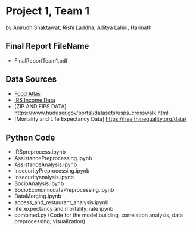 # Project 1, Team 1
by Anirudh Shaktawat, Rishi Laddha, Aditya Lahiri, Harinath

## Final Report FileName
 * FinalReportTeam1.pdf

## Data Sources
 * [Food Atlas](https://www.ers.usda.gov/data-products/food-environment-atlas/data-access-and-documentation-downloads)
 * [IRS Income Data](https://www.irs.gov/statistics/soi-tax-stats-individual-income-tax-statistics-zip-code-data-soi)
 * [ZIP AND FIPS DATA] https://www.huduser.gov/portal/datasets/usps_crosswalk.html
 * [Mortality and Life Expectancy Data] https://healthinequality.org/data/

## Python Code
 * IRSpreprocess.ipynb	
 * AssistancePreprocessing.ipynb
 * AssistanceAnalysis.ipynb
 * InsecurityPreprocessing.ipynb	
 * Insecurityanalysis.ipynb	
 * SocioAnalysis.ipynb	
 * SocioEconomicdataPreprocessing.ipynb
 * DataMerging.ipynb
 * access_and_restaurant_analysis.ipynb
 * life_expectancy and mortality_rate.ipynb
 * combined.py (Code for the model building, correlation analysis, data preprocessing, visualization)



 
